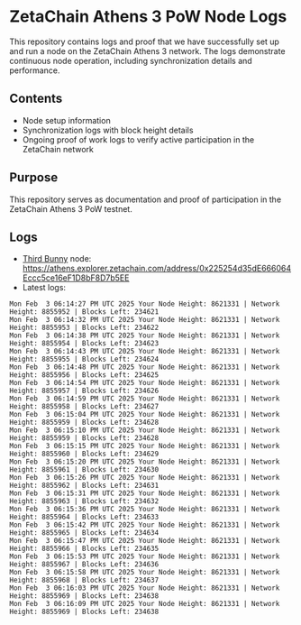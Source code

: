 # ZetaChain Athens 3 PoW Node Logs
This repository contains logs and proof that we have successfully set up and run a node on the ZetaChain Athens 3 network. The logs demonstrate continuous node operation, including synchronization details and performance.

## Contents
- Node setup information
- Synchronization logs with block height details
- Ongoing proof of work logs to verify active participation in the ZetaChain network

## Purpose
This repository serves as documentation and proof of participation in the ZetaChain Athens 3 PoW testnet.

## Logs

- [Third Bunny](https://thirdbunny.xyz/) node: https://athens.explorer.zetachain.com/address/0x225254d35dE666064Eccc5ce16eF1D8bF8D7b5EE
- Latest logs:
```
Mon Feb  3 06:14:27 PM UTC 2025 Your Node Height: 8621331 | Network Height: 8855952 | Blocks Left: 234621
Mon Feb  3 06:14:32 PM UTC 2025 Your Node Height: 8621331 | Network Height: 8855953 | Blocks Left: 234622
Mon Feb  3 06:14:38 PM UTC 2025 Your Node Height: 8621331 | Network Height: 8855954 | Blocks Left: 234623
Mon Feb  3 06:14:43 PM UTC 2025 Your Node Height: 8621331 | Network Height: 8855955 | Blocks Left: 234624
Mon Feb  3 06:14:48 PM UTC 2025 Your Node Height: 8621331 | Network Height: 8855956 | Blocks Left: 234625
Mon Feb  3 06:14:54 PM UTC 2025 Your Node Height: 8621331 | Network Height: 8855957 | Blocks Left: 234626
Mon Feb  3 06:14:59 PM UTC 2025 Your Node Height: 8621331 | Network Height: 8855958 | Blocks Left: 234627
Mon Feb  3 06:15:04 PM UTC 2025 Your Node Height: 8621331 | Network Height: 8855959 | Blocks Left: 234628
Mon Feb  3 06:15:10 PM UTC 2025 Your Node Height: 8621331 | Network Height: 8855959 | Blocks Left: 234628
Mon Feb  3 06:15:15 PM UTC 2025 Your Node Height: 8621331 | Network Height: 8855960 | Blocks Left: 234629
Mon Feb  3 06:15:20 PM UTC 2025 Your Node Height: 8621331 | Network Height: 8855961 | Blocks Left: 234630
Mon Feb  3 06:15:26 PM UTC 2025 Your Node Height: 8621331 | Network Height: 8855962 | Blocks Left: 234631
Mon Feb  3 06:15:31 PM UTC 2025 Your Node Height: 8621331 | Network Height: 8855963 | Blocks Left: 234632
Mon Feb  3 06:15:36 PM UTC 2025 Your Node Height: 8621331 | Network Height: 8855964 | Blocks Left: 234633
Mon Feb  3 06:15:42 PM UTC 2025 Your Node Height: 8621331 | Network Height: 8855965 | Blocks Left: 234634
Mon Feb  3 06:15:47 PM UTC 2025 Your Node Height: 8621331 | Network Height: 8855966 | Blocks Left: 234635
Mon Feb  3 06:15:53 PM UTC 2025 Your Node Height: 8621331 | Network Height: 8855967 | Blocks Left: 234636
Mon Feb  3 06:15:58 PM UTC 2025 Your Node Height: 8621331 | Network Height: 8855968 | Blocks Left: 234637
Mon Feb  3 06:16:03 PM UTC 2025 Your Node Height: 8621331 | Network Height: 8855969 | Blocks Left: 234638
Mon Feb  3 06:16:09 PM UTC 2025 Your Node Height: 8621331 | Network Height: 8855969 | Blocks Left: 234638
```
